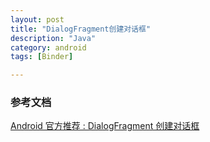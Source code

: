 ```yaml
---
layout: post
title: "DialogFragment创建对话框"
description: "Java"
category: android
tags: [Binder]

---
```


### 参考文档

[Android 官方推荐 : DialogFragment 创建对话框](http://blog.csdn.net/lmj623565791/article/details/37815413)